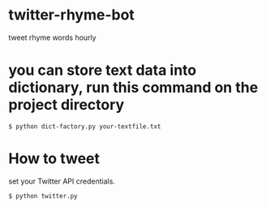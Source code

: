 # twitter-rhyme-bot
tweet rhyme words hourly

# you can store text data into dictionary, run this command on the project directory
`$ python dict-factory.py your-textfile.txt`

# How to tweet
set your Twitter API credentials.

`$ python twitter.py`
